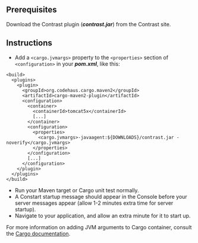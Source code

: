 <!--
title: "Running Contrast with the Codehaus Maven Cargo Plugin"
description: "This document will outline the process for installing Contrast on an application using the Cargo plugin by Codehaus."
tags: "java agent installation maven codehaus"
-->

## Prerequisites
Download the Contrast plugin (***contrast.jar***) from the Contrast site.

## Instructions
* Add a ```<cargo.jvmargs>``` property to the ```<properties>``` section of ```<configuration>``` in your ***pom.xml***, like this:

````
<build>
  <plugins>
    <plugin>
      <groupId>org.codehaus.cargo.maven2</groupId>
      <artifactId>cargo-maven2-plugin</artifactId>
      <configuration>
        <container>
          <containerId>tomcat5x</containerId>
          [...]
        </container>
        <configuration>
          <properties>
            <cargo.jvmargs>-javaagent:${DOWNLOADS}/contrast.jar -noverify</cargo.jvmargs>
          </properties>
        </configuration>
        [...]
      </configuration>
    </plugin>
  </plugins>
</build>
````
* Run your Maven target or Cargo unit test normally.
* A Constart startup message should appear in the Console before your server messages appear (allow 1-2 minutes extra time for server startup).
* Navigate to your application, and allow an extra minute for it to start up.

For more information on adding JVM arguments to Cargo container, consult the [Cargo documentation](https://codehaus-cargo.github.io/cargo/Configuration+properties.html).

